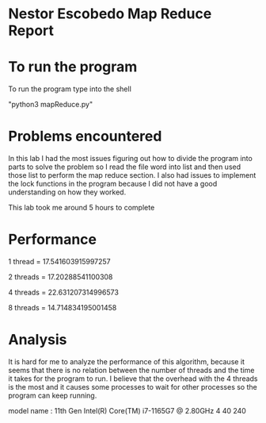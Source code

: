 # Nestor Escobedo Map Reduce Report

# To run the program
To run the program type into the shell

"python3 mapReduce.py"

# Problems encountered
In this lab I had the most issues figuring out how to divide the program
into parts to solve the problem so I read the file word into list and then used those list to 
perform the map reduce section. I also had issues to implement the lock functions in the program because
I did not have a good understanding on how they worked.

This lab took me around 5 hours to complete

# Performance 
1 thread = 17.541603915997257

2 threads = 17.20288541100308

4 threads = 22.631207314996573

8 threads = 14.714834195001458

# Analysis
It is hard for me to analyze the performance of this algorithm,
because it seems that there is no relation between the number of threads and the
time it takes for the program to run.
I believe that the overhead with the 4 threads is the most and it causes some processes to wait for other processes
so the program can keep running.

model name : 11th Gen Intel(R) Core(TM) i7-1165G7 @ 2.80GHz 4 40 240

